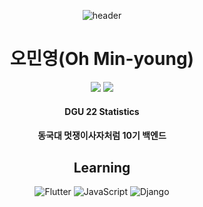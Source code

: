 <div align=center>
  
  ![header](https://capsule-render.vercel.app/api?type=waving&color=29D4C3&height=300&section=header&text=Welcome!&desc=Statistics_Programming&fontSize=80&descSize=30&descAlign=50&descAlignY=55&fontAlignY=35)
  
  
# 오민영(Oh Min-young)
  
  
  <a href="https://www.instagram.com/ohminyoung22" target="_blank"><img src="https://img.shields.io/badge/Instagram-E4405F.svg?style=flat-square&logo=Instagram&logoColor=white"/></a> 
  <a href="https://velog.io/@ohminyoung22" target="_blank"><img src="https://img.shields.io/badge/Velog-20C997.svg?style=flat-square&logo=Velog&logoColor=white"/></a>
#### DGU 22 Statistics 
#### 동국대 멋쟁이사자처럼 10기 백엔드
  
  
  
  
## Learning 

![Flutter](https://img.shields.io/badge/Flutter-02569B.svg?&style=for-the-badge&logo=Flutter&logoColor=white)  ![JavaScript](https://img.shields.io/badge/JavaScript-F7DF1E.svg?&style=for-the-badge&logo=JavaScript&logoColor=white)  ![Django](https://img.shields.io/badge/Django-092E20.svg?&style=for-the-badge&logo=Django&logoColor=white) 
</div>


